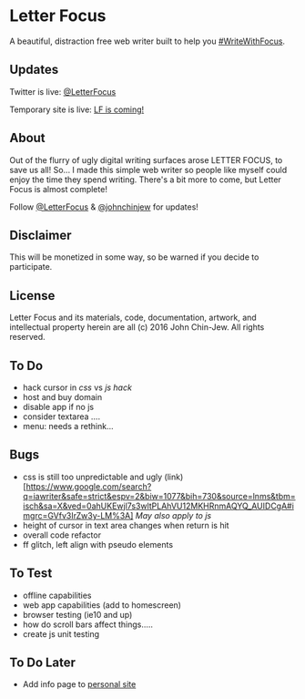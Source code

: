 # Letter Focus
A beautiful, distraction free web writer built to help you [#WriteWithFocus](http://twitter.com/search?q=%23WriteWithFocus).


## Updates
Twitter is live: [@LetterFocus](http://twitter.com/letterfocus)

Temporary site is live: [LF is coming!](http://bit.ly/LFocus)


## About
Out of the flurry of ugly digital writing surfaces arose LETTER FOCUS, to save us all! So... I made this simple web writer so people like myself could enjoy the time they spend writing. There's a bit more to come, but Letter Focus is almost complete!

Follow [@LetterFocus](http://twitter.com/letterfocus) & [@johnchinjew](http://twitter.com/johnchinjew) for updates!


## Disclaimer
This will be monetized in some way, so be warned if you decide to participate.


## License
Letter Focus and its materials, code, documentation, artwork, and intellectual property herein are all (c) 2016 John Chin-Jew. All rights reserved.


## To Do
- hack cursor in *css* vs *js hack*
- host and buy domain
- disable app if no js
- consider textarea ....
- menu: needs a rethink...


## Bugs
- css is still too unpredictable and ugly (link)[https://www.google.com/search?q=iawriter&safe=strict&espv=2&biw=1077&bih=730&source=lnms&tbm=isch&sa=X&ved=0ahUKEwjl7s3wltPLAhVU12MKHRnmAQYQ_AUIDCgA#imgrc=GVfv3IrZw3y-LM%3A] *May also apply to js*
- height of cursor in text area changes when return is hit
- overall code refactor
- ff glitch, left align with pseudo elements


## To Test
- offline capabilities
- web app capabilities (add to homescreen)
- browser testing (ie10 and up)
- how do scroll bars affect things.....
- create js unit testing


## To Do Later
- Add info page to [personal site](http://johnchinjew.com/projects/letterfocus)
